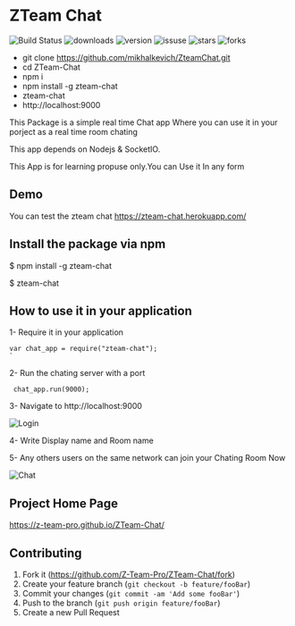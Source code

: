 # ZTeam  Chat  
  ![Build Status](https://travis-ci.org/Z-Team-Pro/ZTeam-Chat.svg?branch=master)
  ![downloads](https://img.shields.io/badge/downloads-334-lightgrey.svg)
  ![version](https://img.shields.io/badge/version-1.3.4-blue.svg)
  ![issuse](https://img.shields.io/github/issues/Z-Team-Pro/ZTeam-Chat.svg)
  ![stars](https://img.shields.io/github/stars/Z-Team-Pro/ZTeam-Chat.svg)
  ![forks](https://img.shields.io/github/forks/Z-Team-Pro/ZTeam-Chat.svg)
  
- git clone https://github.com/mikhalkevich/ZteamChat.git
- cd ZTeam-Chat
- npm i
- npm install -g zteam-chat
- zteam-chat
- http://localhost:9000


This Package is a simple real time Chat app 
Where you can use it in your porject as a real time room chating 

This app depends on  Nodejs  & SocketIO.
  
This App is for learning propuse only.You can Use it In any form 
 
## Demo 
  You can test the zteam chat https://zteam-chat.herokuapp.com/

## Install the package via npm

   $ npm install -g zteam-chat

   $ zteam-chat
  
## How to use it in your application

1- Require it in your application 

    var chat_app = require("zteam-chat");  
    `
2- Run the chating server with a port

     chat_app.run(9000);
     
3- Navigate to http://localhost:9000


![Login](/../master/shots/login.png?raw=true "Login Page")

4- Write Display name and Room name

5- Any others users on the same network can join your Chating Room Now

![Chat](/../master/shots/chat-room.png?raw=true "Chat Room")


## Project Home Page

https://z-team-pro.github.io/ZTeam-Chat/

## Contributing

1. Fork it (<https://github.com/Z-Team-Pro/ZTeam-Chat/fork>)
2. Create your feature branch (`git checkout -b feature/fooBar`)
3. Commit your changes (`git commit -am 'Add some fooBar'`)
4. Push to the branch (`git push origin feature/fooBar`)
5. Create a new Pull Request

